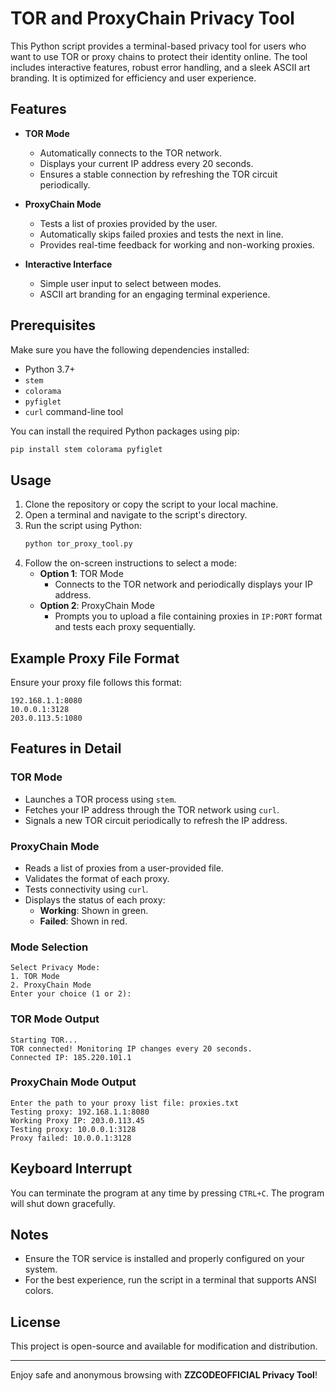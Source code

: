 # TOR and ProxyChain Privacy Tool

This Python script provides a terminal-based privacy tool for users who want to use TOR or proxy chains to protect their identity online. The tool includes interactive features, robust error handling, and a sleek ASCII art branding. It is optimized for efficiency and user experience.

## Features
- **TOR Mode**
  - Automatically connects to the TOR network.
  - Displays your current IP address every 20 seconds.
  - Ensures a stable connection by refreshing the TOR circuit periodically.

- **ProxyChain Mode**
  - Tests a list of proxies provided by the user.
  - Automatically skips failed proxies and tests the next in line.
  - Provides real-time feedback for working and non-working proxies.

- **Interactive Interface**
  - Simple user input to select between modes.
  - ASCII art branding for an engaging terminal experience.

## Prerequisites
Make sure you have the following dependencies installed:

- Python 3.7+
- `stem`
- `colorama`
- `pyfiglet`
- `curl` command-line tool

You can install the required Python packages using pip:
```bash
pip install stem colorama pyfiglet
```

## Usage
1. Clone the repository or copy the script to your local machine.
2. Open a terminal and navigate to the script's directory.
3. Run the script using Python:
   ```bash
   python tor_proxy_tool.py
   ```
4. Follow the on-screen instructions to select a mode:
   - **Option 1**: TOR Mode
     - Connects to the TOR network and periodically displays your IP address.
   - **Option 2**: ProxyChain Mode
     - Prompts you to upload a file containing proxies in `IP:PORT` format and tests each proxy sequentially.

## Example Proxy File Format
Ensure your proxy file follows this format:
```
192.168.1.1:8080
10.0.0.1:3128
203.0.113.5:1080
```

## Features in Detail
### TOR Mode
- Launches a TOR process using `stem`.
- Fetches your IP address through the TOR network using `curl`.
- Signals a new TOR circuit periodically to refresh the IP address.

### ProxyChain Mode
- Reads a list of proxies from a user-provided file.
- Validates the format of each proxy.
- Tests connectivity using `curl`.
- Displays the status of each proxy:
  - **Working**: Shown in green.
  - **Failed**: Shown in red.

### Mode Selection
```plaintext
Select Privacy Mode:
1. TOR Mode
2. ProxyChain Mode
Enter your choice (1 or 2):
```

### TOR Mode Output
```plaintext
Starting TOR...
TOR connected! Monitoring IP changes every 20 seconds.
Connected IP: 185.220.101.1
```

### ProxyChain Mode Output
```plaintext
Enter the path to your proxy list file: proxies.txt
Testing proxy: 192.168.1.1:8080
Working Proxy IP: 203.0.113.45
Testing proxy: 10.0.0.1:3128
Proxy failed: 10.0.0.1:3128
```

## Keyboard Interrupt
You can terminate the program at any time by pressing `CTRL+C`. The program will shut down gracefully.

## Notes
- Ensure the TOR service is installed and properly configured on your system.
- For the best experience, run the script in a terminal that supports ANSI colors.

## License
This project is open-source and available for modification and distribution.

---
Enjoy safe and anonymous browsing with **ZZCODEOFFICIAL Privacy Tool**!

